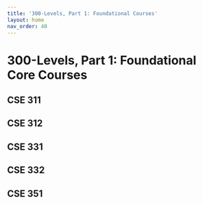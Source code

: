 ```yaml
---
title: '300-Levels, Part 1: Foundational Courses'
layout: home
nav_order: 40
---
```

# 300-Levels, Part 1: Foundational Core Courses

## CSE 311

## CSE 312

## CSE 331

## CSE 332

## CSE 351

